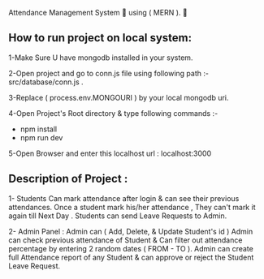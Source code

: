 Attendance Management System 📅 using ( MERN ). 🍃

## How to run project on local system:

1-Make Sure U have mongodb installed in your system.

2-Open project and go to conn.js file using following path :- src/database/conn.js .

3-Replace ( process.env.MONGOURI ) by your local mongodb uri.

4-Open Project's Root directory & type following commands :-

- npm install
- npm run dev

5-Open Browser and enter this localhost url : localhost:3000

## Description of Project :

1- Students Can mark attendance after login & can see their previous attendances. Once a student mark his/her attendance , They can't mark it again till Next Day . Students can send Leave Requests to Admin.

2- Admin Panel : Admin can ( Add, Delete, & Update Student's id )
Admin can check previous attendance of Student & Can filter out attendance percentage by entering 2 random dates ( FROM - TO ). Admin can create full Attendance report of any Student & can approve or reject the Student Leave Request.
